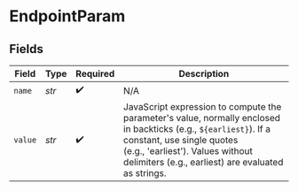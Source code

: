 # EndpointParam


## Fields

| Field                                                                                                                                                                                                                                   | Type                                                                                                                                                                                                                                    | Required                                                                                                                                                                                                                                | Description                                                                                                                                                                                                                             |
| --------------------------------------------------------------------------------------------------------------------------------------------------------------------------------------------------------------------------------------- | --------------------------------------------------------------------------------------------------------------------------------------------------------------------------------------------------------------------------------------- | --------------------------------------------------------------------------------------------------------------------------------------------------------------------------------------------------------------------------------------- | --------------------------------------------------------------------------------------------------------------------------------------------------------------------------------------------------------------------------------------- |
| `name`                                                                                                                                                                                                                                  | *str*                                                                                                                                                                                                                                   | :heavy_check_mark:                                                                                                                                                                                                                      | N/A                                                                                                                                                                                                                                     |
| `value`                                                                                                                                                                                                                                 | *str*                                                                                                                                                                                                                                   | :heavy_check_mark:                                                                                                                                                                                                                      | JavaScript expression to compute the parameter's value, normally enclosed in backticks (e.g., `${earliest}`). If a constant, use single quotes (e.g., 'earliest'). Values without delimiters (e.g., earliest) are evaluated as strings. |